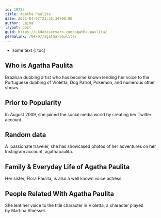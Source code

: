 ```yaml
---
id: 19723
title: Agatha Paulita
date: 2021-04-07T23:36:34+00:00
author: Laima
layout: post
guid: https://ukdataservers.com/agatha-paulita/
permalink: /04/07/agatha-paulita/
---
```


* some text
{: toc}


## Who is Agatha Paulita
                  
                  
                  
Brazilian dubbing artist who has become known lending her voice to the Portuguese dubbing of Violetta, Dog Patrol, Pokemon, and numerous other shows. 
                  
              
            
              
            
                
                
                
## Prior to Popularity
                  
                  
                  
In August 2009, she joined the social media world by creating her Twitter account. 
                  
              
            
              
            
                
                
                
## Random data
                  
                  
                  
A  passionate traveler, she has showcased photos of her adventures on her Instagram account, agathapaulita. 
                  
              
            
              
            
                
                
                
## Family & Everyday Life of Agatha Paulita
                  
                  
                  
Her sister, Flora Paulita, is also a well known voice actress. 
                  
              
            
              
            
                
                
                
## People Related With Agatha Paulita
                  
                  
                  
She lent her voice to the title character in Violetta, a character played by Martina Stoessel. 
                  
              
            
              
            
                
              
            
              
              
            
            
              
            
          
          
          